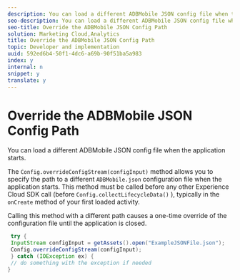 ```yaml
---
description: You can load a different ADBMobile JSON config file when the application starts.
seo-description: You can load a different ADBMobile JSON config file when the application starts.
seo-title: Override the ADBMobile JSON Config Path
solution: Marketing Cloud,Analytics
title: Override the ADBMobile JSON Config Path
topic: Developer and implementation
uuid: 592ed6b4-50f1-4dc6-a69b-90f51ba5a983
index: y
internal: n
snippet: y
translate: y
---
```


# Override the ADBMobile JSON Config Path

You can load a different ADBMobile JSON config file when the application starts.

The `Config.overrideConfigStream(configInput)` method allows you to specify the path to a different `ADBMobile.json` configuration file when the application starts. This method must be called before any other Experience Cloud SDK call (before `Config.collectLifecycleData()` ), typically in the `onCreate` method of your first loaded activity.

Calling this method with a different path causes a one-time override of the configuration file until the application is closed.

```java
 try { 
 InputStream configInput = getAssets().open("ExampleJSONFile.json"); 
 Config.overrideConfigStream(configInput); 
 } catch (IOException ex) { 
 // do something with the exception if needed 
}
```

